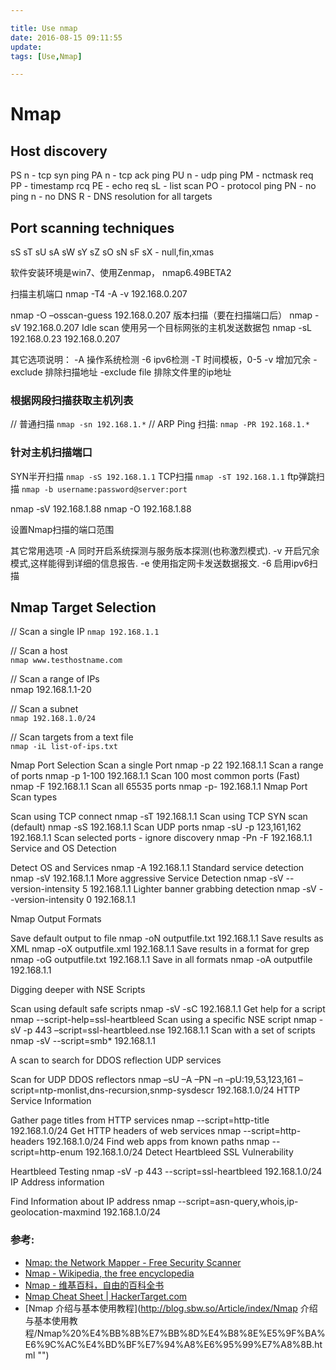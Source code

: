 ```yaml
---

title: Use nmap
date: 2016-08-15 09:11:55
update:
tags: [Use,Nmap]

---
```

# Nmap
## Host discovery
PS n - tcp syn ping 
PA n - tcp ack ping
PU n - udp ping
PM - nctmask req
PP - timestamp rcq
PE - echo req
sL - list scan
PO - protocol ping
PN - no ping
n - no DNS
R - DNS resolution for all targets

## Port scanning techniques
sS
sT
sU
sA
sW
sY
sZ
sO
sN sF sX - null,fin,xmas








软件安装环境是win7、使用Zenmap， nmap6.49BETA2

扫描主机端口
nmap -T4 -A -v 192.168.0.207



nmap -O –osscan-guess 192.168.0.207
版本扫描（要在扫描端口后）
nmap -sV 192.168.0.207
Idle scan 使用另一个目标网张的主机发送数据包
nmap -sL 192.168.0.23 192.168.0.207

其它选项说明：
-A 操作系统检测
-6 ipv6检测
-T 时间模板，0-5
-v 增加冗余
-exclude 排除扫描地址
-exclude file 排除文件里的ip地址

### 根据网段扫描获取主机列表
// 普通扫描
`nmap -sn 192.168.1.*`
// ARP Ping 扫描:
`nmap -PR 192.168.1.*`
### 针对主机扫描端口
SYN半开扫描
`nmap -sS 192.168.1.1`
TCP扫描
`nmap -sT 192.168.1.1`
ftp弹跳扫描
`nmap -b username:password@server:port`

nmap -sV 192.168.1.88
nmap -O 192.168.1.88

设置Nmap扫描的端口范围

其它常用选项
-A 同时开启系统探测与服务版本探测(也称激烈模式).
-v 开启冗余模式,这样能得到详细的信息报告.
-e <interface> 使用指定网卡发送数据报文.
-6 启用ipv6扫描




## Nmap Target Selection

// Scan a single IP
`nmap 192.168.1.1`


// Scan a host	
`nmap www.testhostname.com`

// Scan a range of IPs	
nmap 192.168.1.1-20

// Scan a subnet	
`nmap 192.168.1.0/24`

// Scan targets from a text file	
`nmap -iL list-of-ips.txt`

Nmap Port Selection
Scan a single Port	nmap -p 22 192.168.1.1
Scan a range of ports	nmap -p 1-100 192.168.1.1
Scan 100 most common ports (Fast)	nmap -F 192.168.1.1
Scan all 65535 ports	nmap -p- 192.168.1.1
Nmap Port Scan types

Scan using TCP connect	nmap -sT 192.168.1.1
Scan using TCP SYN scan (default)	nmap -sS 192.168.1.1
Scan UDP ports	nmap -sU -p 123,161,162 192.168.1.1
Scan selected ports - ignore discovery	nmap -Pn -F 192.168.1.1
Service and OS Detection

Detect OS and Services	nmap -A 192.168.1.1
Standard service detection	nmap -sV 192.168.1.1
More aggressive Service Detection	nmap -sV --version-intensity 5 192.168.1.1
Lighter banner grabbing detection	nmap -sV --version-intensity 0 192.168.1.1

Nmap Output Formats

Save default output to file	nmap -oN outputfile.txt 192.168.1.1
Save results as XML	nmap -oX outputfile.xml 192.168.1.1
Save results in a format for grep	nmap -oG outputfile.txt 192.168.1.1
Save in all formats	nmap -oA outputfile 192.168.1.1

Digging deeper with NSE Scripts

Scan using default safe scripts	nmap -sV -sC 192.168.1.1
Get help for a script	nmap --script-help=ssl-heartbleed
Scan using a specific NSE script	nmap -sV -p 443 –script=ssl-heartbleed.nse 192.168.1.1
Scan with a set of scripts	nmap -sV --script=smb* 192.168.1.1

A scan to search for DDOS reflection UDP services

Scan for UDP DDOS reflectors	nmap –sU –A –PN –n –pU:19,53,123,161 –script=ntp-monlist,dns-recursion,snmp-sysdescr 192.168.1.0/24
HTTP Service Information

Gather page titles from HTTP services	nmap --script=http-title 192.168.1.0/24
Get HTTP headers of web services	nmap --script=http-headers 192.168.1.0/24
Find web apps from known paths	nmap --script=http-enum 192.168.1.0/24
Detect Heartbleed SSL Vulnerability

Heartbleed Testing	nmap -sV -p 443 --script=ssl-heartbleed 192.168.1.0/24
IP Address information

Find Information about IP address	nmap --script=asn-query,whois,ip-geolocation-maxmind 192.168.1.0/24




### 参考:
- [Nmap: the Network Mapper - Free Security Scanner](https://nmap.org/ "官网")
- [Nmap - Wikipedia, the free encyclopedia](https://en.wikipedia.org/wiki/Nmap "")
- [Nmap - 维基百科，自由的百科全书](https://zh.wikipedia.org/wiki/Nmap#Nmap.E5.9F.BA.E6.9C.AC.E5.91.BD.E4.BB.A4.E5.92.8C.E5.85.B8.E5.9E.8B.E7.94.A8.E6.B3.95 "")
- [Nmap Cheat Sheet | HackerTarget.com](https://hackertarget.com/nmap-cheatsheet-a-quick-reference-guide/ "")
- [Nmap 介绍与基本使用教程](http://blog.sbw.so/Article/index/Nmap 介绍与基本使用教程/Nmap%20%E4%BB%8B%E7%BB%8D%E4%B8%8E%E5%9F%BA%E6%9C%AC%E4%BD%BF%E7%94%A8%E6%95%99%E7%A8%8B.html "")

